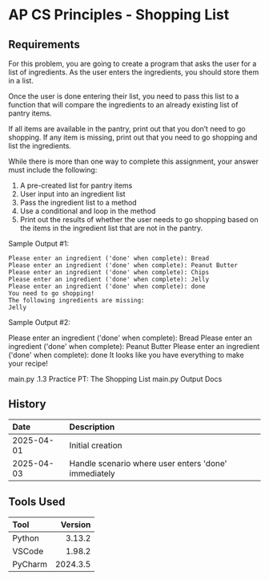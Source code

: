 # AP CS Principles - Shopping List

## Requirements
For this problem, you are going to create a program that asks the user for a list of ingredients. 
As the user enters the ingredients, you should store them in a list.

Once the user is done entering their list, you need to pass this list to a function that will compare the ingredients to an already existing list of pantry items.

If all items are available in the pantry, print out that you don’t need to go shopping. 
If any item is missing, print out that you need to go shopping and list the ingredients.

While there is more than one way to complete this assignment, your answer must include the following:

1. A pre-created list for pantry items
1. User input into an ingredient list
1. Pass the ingredient list to a method
1. Use a conditional and loop in the method
1. Print out the results of whether the user needs to go shopping based on the items in the ingredient list that are not in the pantry.

Sample Output #1:
```
Please enter an ingredient ('done' when complete): Bread
Please enter an ingredient ('done' when complete): Peanut Butter
Please enter an ingredient ('done' when complete): Chips
Please enter an ingredient ('done' when complete): Jelly
Please enter an ingredient ('done' when complete): done
You need to go shopping!
The following ingredients are missing:
Jelly
```
Sample Output #2:

Please enter an ingredient ('done' when complete): Bread
Please enter an ingredient ('done' when complete): Peanut Butter
Please enter an ingredient ('done' when complete): done
It looks like you have everything to make your recipe!

main.py
.1.3 Practice PT: The Shopping List
main.py
Output
Docs

## History

| Date       | Description                                          |
|:-----------|:-----------------------------------------------------|
| 2025-04-01 | Initial creation                                     |
| 2025-04-03 | Handle scenario where user enters 'done' immediately |


## Tools Used
 | Tool      |  Version |
 |:----------|---------:|
 | Python    |   3.13.2 |
 | VSCode    |   1.98.2 |
 | PyCharm   | 2024.3.5 |
